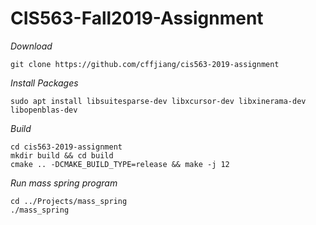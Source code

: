 # CIS563-Fall2019-Assignment

*Download*
```
git clone https://github.com/cffjiang/cis563-2019-assignment
```

*Install Packages*
```
sudo apt install libsuitesparse-dev libxcursor-dev libxinerama-dev libopenblas-dev
```

*Build*
```
cd cis563-2019-assignment
mkdir build && cd build
cmake .. -DCMAKE_BUILD_TYPE=release && make -j 12
```

*Run mass spring program*
```
cd ../Projects/mass_spring
./mass_spring
```